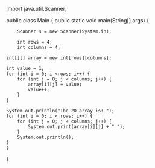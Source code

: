import java.util.Scanner;

public class Main {
    public static void main(String[] args) {
        
        Scanner s = new Scanner(System.in);
        
        int rows = 4;
        int columns = 4;
    
    int[][] array = new int[rows][columns];
    
    int value = 1;
    for (int i = 0; i <rows; i++) {
        for (int j = 0; j < columns; j++) {
            array[i][j] = value;
            value++;
        }
    }
    
    System.out.println("The 2D array is: ");
    for (int i = 0; i < rows; i++) {
        for (int j = 0; j < columns; j++) {
            System.out.print(array[i][j] + " ");
        }
        System.out.println();
    }
    }
}
